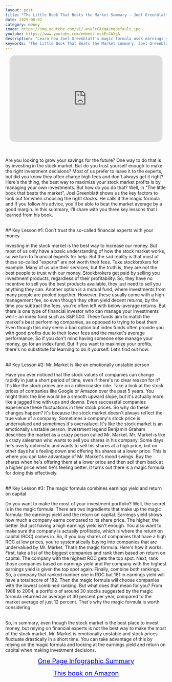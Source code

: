 ```yaml
---
layout: post
title: "The Little Book That Beats the Market Summary – Joel Greenblatt’s Magic Formula for Outsmarting Mr. Market"
date: 2025-08-02
category: money
image: https://img.youtube.com/vi/-mskEcCAXgA/mqdefault.jpg
youtube: https://www.youtube.com/embed/-mskEcCAXgA
description: "Learn how Joel Greenblatt’s magic formula uses earnings yield and return on capital to consistently beat the stock market. A must-read for DIY investors."
keywords: "The Little Book That Beats the Market summary, Joel Greenblatt magic formula, earnings yield, return on capital, value investing strategy"
---
```


<div style="display: flex; justify-content: center; margin-bottom: 20px;">
  <div style="aspect-ratio: 16 / 9; width: 95%; max-width: 700px; position: relative;">
    <iframe 
      src="https://www.youtube.com/embed/-mskEcCAXgA"
      title="The Little Book That Beats the Market Summary – Joel Greenblatt’s Magic Formula for Outsmarting Mr. Market"
      allowfullscreen
      frameborder="0"
      style="position: absolute; inset: 0; width: 100%; height: 100%; border-radius: 16px;">
    </iframe>
  </div>
</div>

<div style="height: 15px;"></div>
<!-- ..................................................................... -->

Are you looking to grow your savings for the future? One way to do that is by investing in the stock market. But do you trust yourself enough to make the right investment decisions? Most of us prefer to leave it to the experts, but did you know they often charge high fees and don't always get it right? Here's the thing, the best way to maximize your stock market profits is by managing your own investments. But how do you do that? Well, in “The little book that beats the market”, Joel Greenblatt shows us the key factors to look out for when choosing the right stocks. He calls it the magic formula and If you follow his advice, you'll be able to beat the market average by a good margin. In this summary, I’ll share with you three key lessons that I learned from his book.


<br>
## Key Lesson #1: Don’t trust the so-called financial experts with your money


Investing in the stock market is the best way to increase our money. But most of us only have a basic understanding of how the stock market works, so we turn to financial experts for help. But the sad reality is that most of these so-called "experts" are not worth their fees. Take stockbrokers for example. Many of us use their services, but the truth is, they are not the best people to trust with our money. Stockbrokers get paid by selling you investment products, regardless of their profitability. So, they have no incentive to sell you the best products available, they just need to sell you anything they can. Another option is a mutual fund, where investments from many people are pooled together. However, these usually come with a high management fee, so even though they often yield decent returns, by the time you subtract the fees, you're often left with below-average returns. But there is one type of financial investor who can manage your investments well – an index fund such as S&P 500. These funds aim to match the market's best performing companies, as opposed to trying to beat them. Even though this may seem a bad option but index funds often provide you with good profits due to their lower fees and the market's average performance. So if you don't mind having someone else manage your money, go for an index fund. But if you want to maximize your profits, there's no substitute for learning to do it yourself. Let’s find out how.



<br>
## Key Lesson #2: Mr. Market is like an emotionally unstable person


Have you ever noticed that the stock values of companies can change rapidly in just a short period of time, even if there's no clear reason for it? It's like the stock prices are on a rollercoaster ride. Take a look at the stock prices of companies like Google or Amazon over the past 5 years. You might think the line would be a smooth upward slope, but it's actually more like a jagged line with ups and downs. Even successful companies experience these fluctuations in their stock prices. So why do these changes happen? It's because the stock market doesn't always reflect the true value of a company. Sometimes a company's stock price is undervalued and sometimes it's overvalued. It's like the stock market is an emotionally unstable person. Investment legend Benjamin Graham describes the market as a crazy person called Mr. Market. Mr. Market is like a crazy salesman who wants to sell you shares in his company. Some days he's overly optimistic and wants to sell his shares at a high price, but on other days he's feeling down and offering his shares at a lower price. This is where you can take advantage of Mr. Market's mood swings. Buy the shares when he's offering them at a lower price and then sell them back at a higher price when he's feeling better. It turns out there is a magic formula for doing this effectively.



<br>
## Key Lesson #3: The magic formula combines earnings yield and return on capital


Do you want to make the most of your investment portfolio? Well, the secret is in the magic formula. There are two ingredients that make up the magic formula: the earnings yield and the return on capital. Earnings yield shows how much a company earns compared to its share price. The higher, the better. But just having a high earnings yield isn't enough. You also want to make sure the company is actually profitable, which is where the return on capital (ROC) comes in. So, if you buy shares of companies that have a high ROC at low prices, you're systematically buying into companies that are undervalued by Mr. Market. That’s the magic formula. Here's how it works. First, take a list of the biggest companies and rank them based on return on capital. The company with the highest ROC gets the top spot. Next, rank those companies based on earnings yield and the company with the highest earnings yield is given the top spot again. Finally, combine both rankings. So, a company that ranked number one in ROC but 181 in earnings yield will have a total score of 182. Then the magic formula will choose companies with the lowest combined ranking. But what does that mean for you? From 1988 to 2004, a portfolio of around 30 stocks suggested by the magic formula returned an average of 30 percent per year, compared to the market average of just 12 percent. That's why the magic formula is worth considering.


<br>
So, in summary, even though the stock market is the best place to invest money, but relying on financial experts is not the best way to make the most of the stock market. Mr. Market is emotionally unstable and stock prices fluctuate drastically in a short time. You can take advantage of this by relying on the magic formula and looking at the earnings yield and return on capital when making investment decisions.




<br>
<p style="text-align: center;">
  <a href="https://summary.readandgrowwise.com/littlebookbeatmarket" target="_blank" style="color: blue; text-decoration: underline; font-size: 20px;">
    One Page Infographic Summary
  </a>
</p>
<p style="text-align: center;">
  <a href="https://amzn.to/3ksNX1D" target="_blank" style="color: blue; text-decoration: underline; font-size: 20px;">
    This book on Amazon
  </a>
</p>
